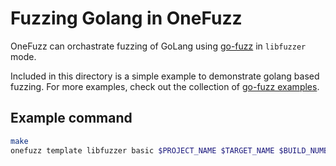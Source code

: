 # Fuzzing Golang in OneFuzz

OneFuzz can orchastrate fuzzing of GoLang using
[go-fuzz](https://github.com/dvyukov/go-fuzz) in `libfuzzer` mode.

Included in this directory is a simple example to demonstrate golang based
fuzzing.  For more examples, check out the collection of [go-fuzz
examples](https://github.com/dvyukov/go-fuzz-corpus).

## Example command

```bash
make
onefuzz template libfuzzer basic $PROJECT_NAME $TARGET_NAME $BUILD_NUMBER $POOL_NAME --target_exe ./fuzz.exe --inputs ./seeds
```
